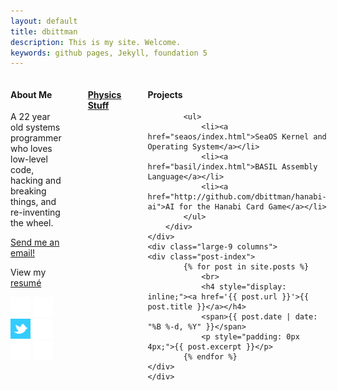 ```yaml
---
layout: default
title: dbittman
description: This is my site. Welcome.
keywords: github pages, Jekyll, foundation 5
---
```


<div class="row">
<div class="large-12 columns middle text-center">
</div>
</div>

<div class="row">
	<div class="large-3 columns panel">
		<div class="row">
			<h4>About Me</h4>
			<p>A 22 year old systems programmer who loves low-level code, hacking and breaking things,
			and re-inventing the wheel.</p>
			<p><a href="mailto:danielbittman1@gmail.com">Send me an email!</a></p>
			<p>View my <a href="https://docs.google.com/document/d/1osV_wySUCCanRCe5aBR-zChe1HsoTGebhTS-Aa1K36o/edit?usp=sharing">resum&#233;</a></p>
			<div class="row text-center">
			<a href="http://facebook.com/daniel.a.bittman" target="_blank">      <img src="icons/facebook.png"   style="background-color:#3B5998;"></a>
			<a href="http://github.com/dbittman" target="_blank">                <img src="icons/github.png"     style="background-color:#4183C4;"></a>
			<a href="http://twitter.com/danielbittman" target="_blank">          <img src="icons/twitter.png"     style="background-color:#FFFFFF;" width="32" height="32"></a>
			<a href="https://www.linkedin.com/in/danielbittman" target="_blank"> <img src="icons/linkedin.png"   style="background-color:#007FB1;"></a>
			<a href="mailto:danielbittman1@gmail.com" target="_blank">           <img src="icons/gmail.png"      style="background-color:#DD4B39;"></a>
			<a href="http://google.com/+DanielBittman" target="_blank">          <img src="icons/googleplus.png" style="background-color:#D14836;"></a>
			</div>
		</div>
		<hr>
		<div class="row text-center">
		<h4><a href="physics/index.html">Physics Stuff</a></h4>
		</div>
		<hr>
		<div class="row">
			<h4>Projects</h4>

			<ul>
				<li><a href="seaos/index.html">SeaOS Kernel and Operating System</a></li>
				<li><a href="basil/index.html">BASIL Assembly Language</a></li>
				<li><a href="http://github.com/dbittman/hanabi-ai">AI for the Hanabi Card Game</a></li>
			</ul>
		</div>
	</div>
	<div class="large-9 columns">
	<div class="post-index">
			{% for post in site.posts %}
				<br>
				<h4 style="display: inline;"><a href='{{ post.url }}'>{{ post.title }}</a></h4>
				<span>{{ post.date | date: "%B %-d, %Y" }}</span> 
				<p style="padding: 0px 4px;">{{ post.excerpt }}</p>
			{% endfor %}
	</div>
	</div>
</div>


<div class="row"> 
</div>

<div class="row">
</div>

